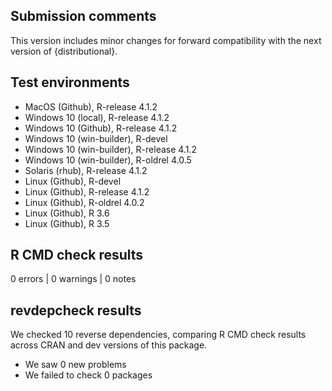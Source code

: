 ## Submission comments
This version includes minor changes for forward compatibility with the next version of {distributional}.

## Test environments
* MacOS (Github), R-release 4.1.2
* Windows 10 (local), R-release 4.1.2
* Windows 10 (Github), R-release 4.1.2
* Windows 10 (win-builder), R-devel
* Windows 10 (win-builder), R-release 4.1.2
* Windows 10 (win-builder), R-oldrel 4.0.5
* Solaris (rhub), R-release 4.1.2
* Linux (Github), R-devel
* Linux (Github), R-release 4.1.2
* Linux (Github), R-oldrel 4.0.2
* Linux (Github), R 3.6
* Linux (Github), R 3.5

## R CMD check results
0 errors | 0 warnings | 0 notes

## revdepcheck results

We checked 10 reverse dependencies, comparing R CMD check results across CRAN and dev versions of this package.

 * We saw 0 new problems
 * We failed to check 0 packages
